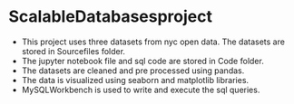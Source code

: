 # ScalableDatabasesproject

- This project uses three datasets from nyc open data. The datasets are stored in Sourcefiles folder. 
- The jupyter notebook file and sql code are stored in Code folder. 
- The datasets are cleaned and pre processed using pandas.
- The data is visualized using seaborn and matplotlib libraries.
- MySQLWorkbench is used to write and execute the sql queries.
